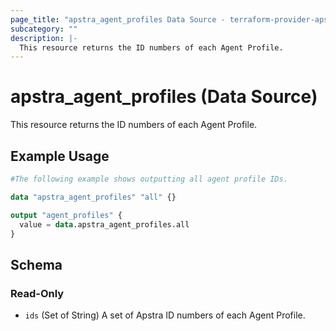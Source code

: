 ```yaml
---
page_title: "apstra_agent_profiles Data Source - terraform-provider-apstra"
subcategory: ""
description: |-
  This resource returns the ID numbers of each Agent Profile.
---
```


# apstra_agent_profiles (Data Source)

This resource returns the ID numbers of each Agent Profile.

## Example Usage

```terraform
#The following example shows outputting all agent profile IDs.

data "apstra_agent_profiles" "all" {}

output "agent_profiles" {
  value = data.apstra_agent_profiles.all
}
```

<!-- schema generated by tfplugindocs -->
## Schema

### Read-Only

- `ids` (Set of String) A set of Apstra ID numbers of each Agent Profile.

